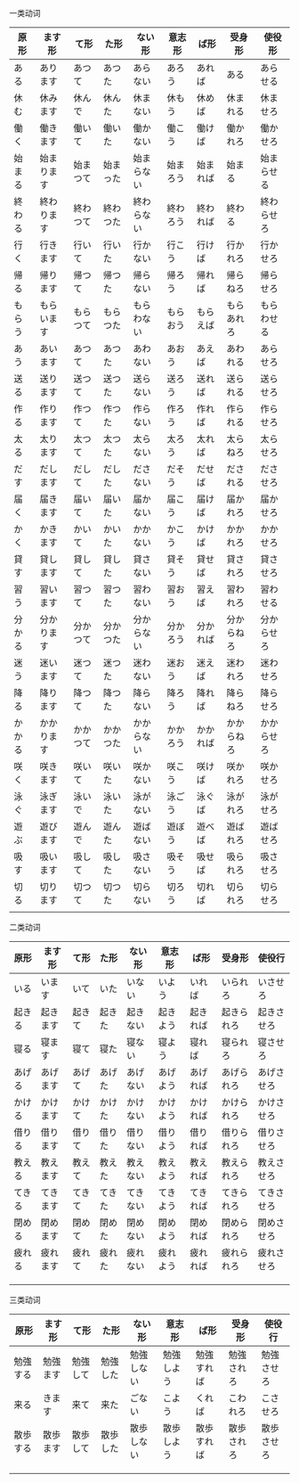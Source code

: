 一类动词

| 原形  | ます形   | て形   | た形   | ない形   | 意志形  | ば形   | 受身形   | 使役形   |
| --- | ----- | ---- | ---- | ----- | ---- | ---- | ----- | ----- |
| ある  | あります  | あつて  | あつた  | あらない  | あろう  | あれば  | ある    | あらせる  |
| 休む  | 休みます  | 休んで  | 休んた  | 休まない  | 休もう  | 休めば  | 休まれる  | 休ませろ  |
| 働く  | 働きます  | 働いて  | 働いた  | 働かない  | 働こう  | 働けば  | 働かれろ  | 働かせろ  |
| 始まる | 始まります | 始まつて | 始まった | 始まらない | 始まろう | 始まれば | 始まる   | 始まらせる |
| 終わる | 終わります | 終わつて | 終わつた | 終わらない | 終わろう | 終われば | 終わる   | 終わらせろ |
| 行く  | 行きます  | 行いて  | 行いた  | 行かない  | 行こう  | 行けば  | 行かれろ  | 行かせろ  |
| 帰る  | 帰ります  | 帰つて  | 帰つた  | 帰らない  | 帰ろう  | 帰れば  | 帰らねろ  | 帰らせろ  |
| もらう | もらいます | もらつて | もらつた | もらわない | もらおう | もらえば | もらあれろ | もらわせる |
| あう  | あいます  | あつて  | あつた  | あわない  | あおう  | あえば  | あわれる  | あらせろ  |
| 送る  | 送ります  | 送つて  | 送つた  | 送らない  | 送ろう  | 送れば  | 送られる  | 送らせろ  |
| 作る  | 作ります  | 作つて  | 作つた  | 作らない  | 作ろう  | 作れば  | 作られる  | 作らせろ  |
| 太る  | 太ります  | 太つて  | 太つた  | 太らない  | 太ろう  | 太れば  | 太らねろ  | 太らせろ  |
| だす  | だします  | だして  | だした  | ださない  | だそう  | だせば  | だされる  | ださせろ  |
| 届く  | 届きます  | 届いて  | 届いた  | 届かない  | 届こう  | 届けば  | 届かれろ  | 届かせろ  |
| かく  | かきます  | かいて  | かいた  | かかない  | かこう  | かけば  | かかれろ  | かかせろ  |
| 貸す  | 貸します  | 貸して  | 貸した  | 貸さない  | 貸そう  | 貸せば  | 貸されろ  | 貸させろ  |
| 習う  | 習います  | 習つて  | 習つた  | 習わない  | 習おう  | 習えば  | 習われろ  | 習わせる  |
| 分かる | 分かります | 分かつて | 分かつた | 分からない | 分かろう | 分かれば | 分からねろ | 分からせろ |
| 迷う  | 迷います  | 迷つて  | 迷つた  | 迷わない  | 迷おう  | 迷えば  | 迷われろ  | 迷わせろ  |
| 降る  | 降ります  | 降つて  | 降つた  | 降らない  | 降ろう  | 降れば  | 降らねろ  | 降らせろ  |
| かかる | かかります | かかつて | かかつた | かからない | かかろう | かかれば | かからねろ | かからせろ |
| 咲く  | 咲きます  | 咲いて  | 咲いた  | 咲かない  | 咲こう  | 咲けば  | 咲かれろ  | 咲かせろ  |
| 泳ぐ  | 泳ぎます  | 泳いで  | 泳いた  | 泳がない  | 泳ごう  | 泳ぐば  | 泳がれろ  | 泳がせろ  |
| 遊ぶ  | 遊びます  | 遊んで  | 遊んた  | 遊ばない  | 遊ぼう  | 遊べば  | 遊ばれろ  | 遊ばせろ  |
| 吸す  | 吸います  | 吸して  | 吸した  | 吸さない  | 吸そう  | 吸せば  | 吸られろ  | 吸させろ  |
| 切る  | 切ります  | 切つて  | 切つた  | 切らない  | 切ろう  | 切れば  | 切られろ  | 切らせろ  |
|     |       |      |      |       |      |      |       |       |


二类动词

| 原形  | ます形  | て形  | た形  | ない形  | 意志形  | ば形   | 受身形   | 使役行   |
| --- | ---- | --- | --- | ---- | ---- | ---- | ----- | ----- |
| いる  | います  | いて  | いた  | いない  | いよう  | いれば  | いられろ  | いさせろ  |
| 起きる | 起きます | 起きて | 起きた | 起きない | 起きよう | 起きれば | 起きられろ | 起きさせろ |
| 寝る  | 寝ます  | 寝て  | 寝た  | 寝ない  | 寝よう  | 寝れば  | 寝られろ  | 寝させろ  |
| あげる | あげます | あげて | あげた | あげない | あげよう | あげれば | あげられろ | あげさせろ |
| かける | かけます | かけて | かけた | かけない | かけよう | かければ | かけられろ | かけさせろ |
| 借りる | 借ります | 借りて | 借りた | 借りない | 借りよう | 借りれば | 借りられろ | 借りさせろ |
| 教える | 教えます | 教えて | 教えた | 教えない | 教えよう | 教えれば | 教えられろ | 教えさせろ |
| てきる | てきます | てきて | てきた | てきない | てきよう | てきれば | てきられろ | てきさせろ |
| 閉める | 閉めます | 閉めて | 閉めた | 閉めない | 閉めよう | 閉めれば | 閉められろ | 閉めさせろ |
| 疲れる | 疲れます | 疲れて | 疲れた | 疲れない | 疲れよう | 疲れれば | 疲れられろ | 疲れさせろ |
|     |      |     |     |      |      |      |       |       |
|     |      |     |     |      |      |      |       |       |
|     |      |     |     |      |      |      |       |       |
三类动词

| 原形   | ます形  | て形   | た形   | ない形   | 意志形   | ば形    | 受身形   | 使役行   |
| ---- | ---- | ---- | ---- | ----- | ----- | ----- | ----- | ----- |
| 勉強する | 勉強ます | 勉強して | 勉強した | 勉強しない | 勉強しよう | 勉強すれば | 勉強されろ | 勉強させろ |
| 来る   | きます  | 来て   | 来た   | ごない   | こよう   | くれば   | こわれろ  | こさせろ  |
| 散歩する | 散歩ます | 散歩して | 散歩した | 散歩しない | 散歩しよう | 散歩すれば | 散歩されろ | 散歩させろ |
|      |      |      |      |       |       |       |       |       |
|      |      |      |      |       |       |       |       |       |
|      |      |      |      |       |       |       |       |       |
